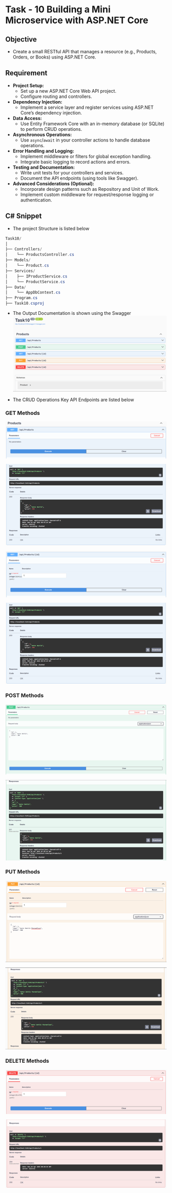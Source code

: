 # Task - 10 Building a Mini Microservice with ASP.NET Core

## Objective

- Create a small RESTful API that manages a resource (e.g., Products, Orders, or Books) using ASP.NET Core.

## Requirement

- **Project Setup:**
    - Set up a new ASP.NET Core Web API project.
    - Configure routing and controllers.
- **Dependency Injection:**
    - Implement a service layer and register services using ASP.NET Core’s dependency injection.
- **Data Access:**
    - Use Entity Framework Core with an in-memory database (or SQLite) to perform CRUD operations.
- **Asynchronous Operations:**
    - Use `async`/`await` in your controller actions to handle database operations.
- **Error Handling and Logging:**
    - Implement middleware or filters for global exception handling.
    - Integrate basic logging to record actions and errors.
- **Testing and Documentation:**
    - Write unit tests for your controllers and services.
    - Document the API endpoints (using tools like Swagger).
- **Advanced Considerations (Optional):**
    - Incorporate design patterns such as Repository and Unit of Work.
    - Implement custom middleware for request/response logging or authentication.

## C# Snippet

- The project Structure is listed below

```cs
Task10/
│
├── Controllers/
│    └── ProductsController.cs
├── Models/
│    └── Product.cs
├── Services/
│    ├── IProductService.cs
│    └── ProductService.cs
├── Data/
│    └── AppDbContext.cs
├── Program.cs
├── Task10.csproj
```
- The Output Documentation is shown using the Swagger
![API Endpoints](images/api_endpoints.png)

- The CRUD Operations Key API Endpoints are listed below

### GET Methods
![Get](images/get_all_products_Input.png)

![Get](images/get_all_products_Output.png)

![Get By ID](images/get_products_id_Input.png)

![Get By ID](images/get_all_products_Output.png)

### POST Methods

![Post](images/add_products_Input.png)

![Post](images/add_products_output.png)

### PUT Methods

![Put By ID](images/put_products_id_Input.png)

![Put By ID](images/put_products_id_Output.png)

### DELETE Methods

![Delete By ID](images/delete_products_id_Input.png)

![Delete By ID](images/delete_products_id_Output.png)
